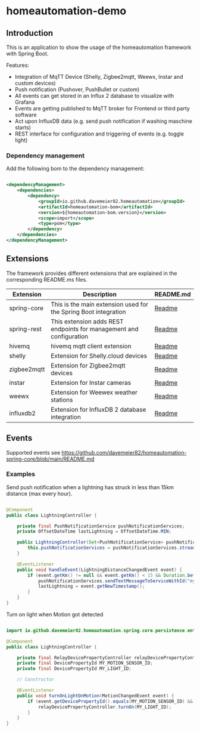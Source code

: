 # homeautomation-demo

## Introduction

This is an application to show the usage of the homeautomation framework with Spring Boot.

Features:

* Integration of MqTT Device (Shelly, Zigbee2mqtt, Weewx, Instar and custom devices)
* Push notification (Pushover, PushBullet or custom)
* All events can get stored in an Influx 2 database to visualize with Grafana
* Events are getting published to MqTT broker for Frontend or third party software
* Act upon InfluxDB data (e.g. send push notification if washing maschine starts)
* REST interface for configuration and triggering of events (e.g. toggle light)

### Dependency management

Add the following bom to the dependency management:

```xml

<dependencyManagement>
    <dependencies>
        <dependency>
            <groupId>io.github.davemeier82.homeautomation</groupId>
            <artifactId>homeautomation-bom</artifactId>
            <version>${homeautomation-bom.version}</version>
            <scope>import</scope>
            <type>pom</type>
        </dependency>
    </dependencies>
</dependencyManagement>
```

## Extensions

The framework provides different extensions that are explained in the corresponding README.ms files.

| Extension   | Description                                                         | README.md                                                                                      |
|-------------|---------------------------------------------------------------------|------------------------------------------------------------------------------------------------|
| spring-core | This is the main extension used for the Spring Boot integration     | [Readme](https://github.com/davemeier82/homeautomation-spring-core/blob/main/README.md)        |
| spring-rest | This extension adds REST endpoints for management and configuration | [Readme](https://github.com/davemeier82/homeautomation-spring-rest/blob/main/README.md)        |
| hivemq      | hivemq mqtt client extension                                        | [Readme](https://github.com/davemeier82/homeautomation-spring-hivemq/blob/main/README.md)      |
| shelly      | Extension for Shelly.cloud devices                                  | [Readme](https://github.com/davemeier82/homeautomation-spring-shelly/blob/main/README.md)      |
| zigbee2mqtt | Extension for Zigbee2mqtt devices                                   | [Readme](https://github.com/davemeier82/homeautomation-spring-zigbee2mqtt/blob/main/README.md) |
| instar      | Extension for Instar cameras                                        | [Readme](https://github.com/davemeier82/homeautomation-spring-instar/blob/main/README.md)      |
| weewx       | Extension for Weewex weather stations                               | [Readme](https://github.com/davemeier82/homeautomation-spring-weewx/blob/main/README.md)       |
| influxdb2   | Extension for InfluxDB 2 database integration                       | [Readme](https://github.com/davemeier82/homeautomation-spring-influxdb2/blob/main/README.md)   |

## Events

Supported events see https://github.com/davemeier82/homeautomation-spring-core/blob/main/README.md

### Examples

Send push notification when a lightning has struck in less than 15km distance (max every hour).

```java

@Component
public class LightningController {

    private final PushNotificationService pushNotificationServices;
    private OffsetDateTime lastLightning = OffsetDateTime.MIN;

    public LightningController(Set<PushNotificationService> pushNotificationServices) {
        this.pushNotificationServices = pushNotificationServices.stream().filter(s -> s.getServiceIds().contains("david")).findAny().orElseThrow();
    }

    @EventListener
    public void handleEvent(LightningDistanceChangedEvent event) {
        if (event.getKm() != null && event.getKm() < 15 && Duration.between(lastLightning, event.getNewTimestamp()).toHours() > 1) {
            pushNotificationServices.sendTextMessageToServiceWithId("myID", "Lightning stroke", "Lightning has struck " + event.getKm() + "km away.");
            lastLightning = event.getNewTimestamp();
        }
    }
}
```

Turn on light when Motion got detected

```java

import io.github.davemeier82.homeautomation.spring.core.persistence.entity.DevicePropertyId;

@Component
public class LightningController {

    private final RelayDevicePropertyController relayDevicePropertyController;
    private final DevicePropertyId MY_MOTION_SENSOR_ID;
    private final DevicePropertyId MY_LIGHT_ID;

    // Constructor

    @EventListener
    public void turnOnLightOnMotion(MotionChangedEvent event) {
        if (event.getDevicePropertyId().equals(MY_MOTION_SENSOR_ID) && event.motionDetected()) {
            relayDevicePropertyController.turnOn(MY_LIGHT_ID);
        }
    }
}
```